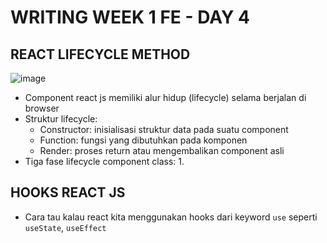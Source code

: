 # WRITING WEEK 1 FE - DAY 4
## REACT LIFECYCLE METHOD
![image](https://user-images.githubusercontent.com/85722923/198909810-540be6bc-6079-4489-909e-00bcf8f66eaa.png)
- Component react js memiliki alur hidup (lifecycle) selama berjalan di browser
- Struktur lifecycle:
  - Constructor: inisialisasi struktur data pada suatu component
  - Function: fungsi yang dibutuhkan pada komponen
  - Render: proses return atau mengembalikan component asli
- Tiga fase lifecycle component class:
  1. 

## HOOKS REACT JS
- Cara tau kalau react kita menggunakan hooks dari keyword `use` seperti `useState`, `useEffect`
